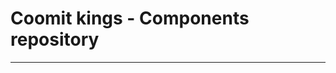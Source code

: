 # Coomit kings - Components repository

---------------------------------------------------------------------------------------------------------------------------------------
